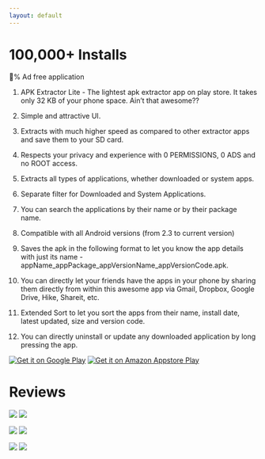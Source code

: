 ```yaml
---
layout: default
---
```

# [](#header-1)100,000+ Installs

:100:% Ad free application

1.  APK Extractor Lite - The lightest apk extractor app on play store. It takes only 32 KB of your phone space. Ain’t that awesome??

2.  Simple and attractive UI.

3.	Extracts with much higher speed as compared to other extractor apps and save them to your SD card.

4.	Respects your privacy and experience with 0 PERMISSIONS, 0 ADS and no ROOT access.

5.	Extracts all types of applications, whether downloaded or system apps. 

6.	Separate filter for Downloaded and System Applications.

7.	You can search the applications by their name or by their package name.

8.	Compatible with all Android versions (from 2.3 to current version)

9.	Saves the apk in the following format to let you know the app details with just its name - appName_appPackage_appVersionName_appVersionCode.apk.

10.	You can directly let your friends have the apps in your phone by sharing them directly from within this awesome app via Gmail, Dropbox, Google Drive, Hike, Shareit, etc.

11.	Extended Sort to let you sort the apps from their name, install date, latest updated, size and version code.

12.	You can directly uninstall or update any downloaded application by long pressing the app.

[![Get it on Google Play](https://raw.githubusercontent.com/jontyankit/jontyankit.github.io/master/assets/images/google-play-badge_apk.png)](https://play.google.com/store/apps/details?id=com.tutorialsface.apkextractorlite&utm_source=github_page&utm_campaign=apk_extractor&pcampaignid=MKT-Other-global-all-co-prtnr-py-PartBadge-Mar2515-1) [![Get it on Amazon Appstore Play](https://raw.githubusercontent.com/jontyankit/jontyankit.github.io/master/assets/images/amazon-underground-app-us-black.png)](https://www.amazon.com/dp/B06XJN2WNX/ref=sr_marpr_13?s=mobile-apps&ie=UTF8&qid=1489311873)

# [](#header-1)Reviews
![](https://github.com/jontyankit/jontyankit.github.io/raw/master/assets/images/review_1.PNG) ![](https://github.com/jontyankit/jontyankit.github.io/raw/master/assets/images/review_2.PNG)


![](https://github.com/jontyankit/jontyankit.github.io/raw/master/assets/images/review_3.PNG) ![](https://github.com/jontyankit/jontyankit.github.io/raw/master/assets/images/review_4.PNG)


![](https://github.com/jontyankit/jontyankit.github.io/raw/master/assets/images/review_5.PNG) ![](https://github.com/jontyankit/jontyankit.github.io/raw/master/assets/images/review_6.PNG)
